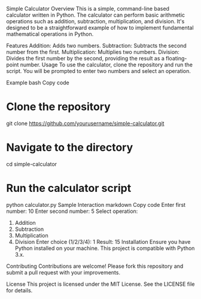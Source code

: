 Simple Calculator
Overview
This is a simple, command-line based calculator written in Python. The calculator can perform basic arithmetic operations such as addition, subtraction, multiplication, and division. It's designed to be a straightforward example of how to implement fundamental mathematical operations in Python.

Features
Addition: Adds two numbers.
Subtraction: Subtracts the second number from the first.
Multiplication: Multiplies two numbers.
Division: Divides the first number by the second, providing the result as a floating-point number.
Usage
To use the calculator, clone the repository and run the script. You will be prompted to enter two numbers and select an operation.

Example
bash
Copy code
# Clone the repository
git clone https://github.com/yourusername/simple-calculator.git

# Navigate to the directory
cd simple-calculator

# Run the calculator script
python calculator.py
Sample Interaction
markdown
Copy code
Enter first number: 10
Enter second number: 5
Select operation:
1. Addition
2. Subtraction
3. Multiplication
4. Division
Enter choice (1/2/3/4): 1
Result: 15
Installation
Ensure you have Python installed on your machine. This project is compatible with Python 3.x.

Contributing
Contributions are welcome! Please fork this repository and submit a pull request with your improvements.

License
This project is licensed under the MIT License. See the LICENSE file for details.
